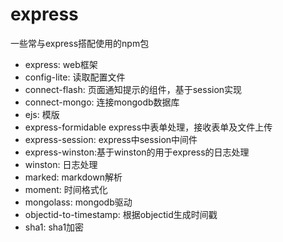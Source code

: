 # express

一些常与express搭配使用的npm包

- express: web框架
- config-lite: 读取配置文件
- connect-flash: 页面通知提示的组件，基于session实现
- connect-mongo: 连接mongodb数据库
- ejs: 模版
- express-formidable express中表单处理，接收表单及文件上传
- express-session: express中session中间件
- express-winston:基于winston的用于express的日志处理
- winston: 日志处理
- marked: markdown解析
- moment: 时间格式化
- mongolass: mongodb驱动
- objectid-to-timestamp: 根据objectid生成时间戳
- sha1: sha1加密
